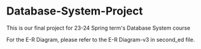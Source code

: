 # Database-System-Project
This is our final project for 23-24 Spring term's Database System course

For the E-R Diagram, please refer to the E-R Diagram-v3 in second_ed file.
